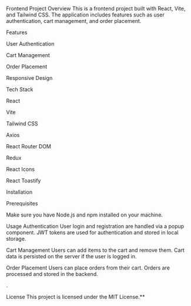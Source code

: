 Frontend Project
Overview
This is a frontend project built with React, Vite, and Tailwind CSS. The application includes features such as user authentication, cart management, and order placement.




Features

User Authentication

Cart Management

Order Placement

Responsive Design


Tech Stack

React

Vite

Tailwind CSS

Axios

React Router DOM

Redux

React Icons

React Toastify

Installation

Prerequisites

Make sure you have Node.js and npm installed on your machine.





Usage
Authentication
User login and registration are handled via a popup component.
JWT tokens are used for authentication and stored in local storage.




Cart Management
Users can add items to the cart and remove them.
Cart data is persisted on the server if the user is logged in.





Order Placement
Users can place orders from their cart.
Orders are processed and stored in the backend.



.

License
This project is licensed under the MIT License.**
